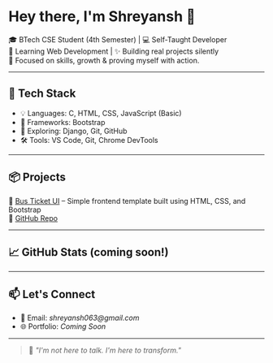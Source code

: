 # Hey there, I'm Shreyansh 👋

🎓 BTech CSE Student (4th Semester) | 💻 Self-Taught Developer  
📍 Learning Web Development | ✨ Building real projects silently  
🧠 Focused on skills, growth & proving myself with action.

---

## 🚀 Tech Stack
- 💡 Languages: C, HTML, CSS, JavaScript (Basic)
- 🎨 Frameworks: Bootstrap
- 🧩 Exploring: Django, Git, GitHub
- 🛠️ Tools: VS Code, Git, Chrome DevTools

---

## 📦 Projects
🔹 [Bus Ticket UI](https://shreyansh10.gumroad.com/l/busticket-ui) – Simple frontend template built using HTML, CSS, and Bootstrap  
🔹 [GitHub Repo](https://github.com/Shreyansh063/bus-ticket-ui)

---

## 📈 GitHub Stats (coming soon!)
<!-- You can add GitHub Readme Stats once you grow more repos -->

---

## 📫 Let's Connect
- 📧 Email: _shreyansh063@gmail.com_
- 🌐 Portfolio: _Coming Soon_

---

> 💭 *"I'm not here to talk. I'm here to transform."*



<!--
**Shreyansh063/Shreyansh063** is a ✨ _special_ ✨ repository because its `README.md` (this file) appears on your GitHub profile.

Here are some ideas to get you started:

- 🔭 I’m currently working on ...
- 🌱 I’m currently learning ...
- 👯 I’m looking to collaborate on ...
- 🤔 I’m looking for help with ...
- 💬 Ask me about ...
- 📫 How to reach me: ...
- 😄 Pronouns: ...
- ⚡ Fun fact: ...
-->
